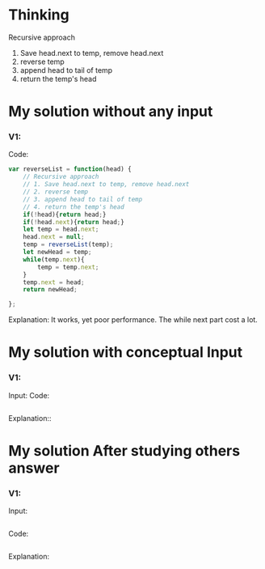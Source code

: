 # Thinking

Recursive approach
1. Save head.next to temp, remove head.next 
2. reverse temp
3. append head to tail of temp
4. return the temp's head
# My solution without any input

### V1:
Code:
```js
var reverseList = function(head) {
    // Recursive approach
    // 1. Save head.next to temp, remove head.next 
    // 2. reverse temp
    // 3. append head to tail of temp
    // 4. return the temp's head
    if(!head){return head;}
    if(!head.next){return head;}
    let temp = head.next;
    head.next = null;
    temp = reverseList(temp);
    let newHead = temp;
    while(temp.next){
        temp = temp.next;
    }
    temp.next = head;
    return newHead;

};
```
Explanation:
It works, yet poor performance.
The while next part cost a lot.
# My solution with conceptual Input

### V1: 
Input:
Code:
```js

```
Explanation::

# My solution After studying others answer

### V1: 
Input:
```js

```
Code:
```js

```
Explanation:

